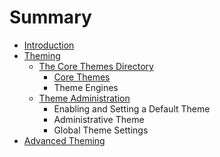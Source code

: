 # Summary

* [Introduction](README.md)
* [Theming](basic/README.md)
   * [The Core Themes Directory](basic/core-themes.md)
       * [Core Themes](basic/core-themes.md#core-themes)
       * Theme Engines
   * [Theme Administration](basic/theme-administration.md)
       * Enabling and Setting a Default Theme
       * Administrative Theme
       * Global Theme Settings
* [Advanced Theming](advanced/README.md)

